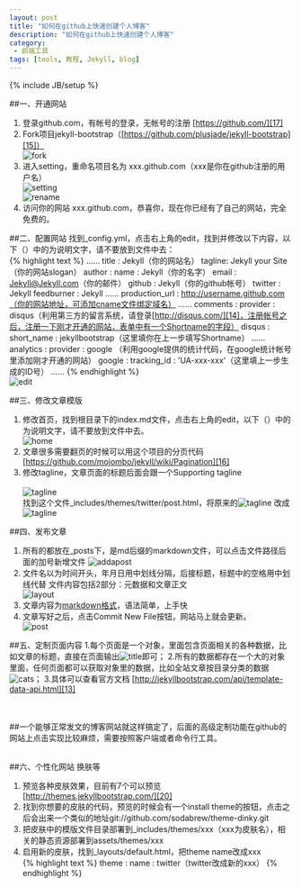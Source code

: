 ```yaml
---
layout: post
title: "如何在github上快速创建个人博客"
description: "如何在github上快速创建个人博客"
category:
 - 前端工具
tags: [tools, 教程, Jekyll, blog]
---
```

{% include JB/setup %}


##一、开通网站
1. 登录github.com，有帐号的登录，无帐号的注册 [https://github.com/][17]
2. Fork项目jekyll-bootstrap（[https://github.com/plusjade/jekyll-bootstrap][15]）<br>![fork][1]
3. 进入setting，重命名项目名为 xxx.github.com（xxx是你在github注册的用户名）<br>![setting][2]<br>![rename][3]
4. 访问你的网站 xxx.github.com，恭喜你，现在你已经有了自己的网站，完全免费的。

##二、配置网站
找到_config.yml，点击右上角的edit，找到并修改以下内容，以下（）中的为说明文字，请不要放到文件中去：<br>
{% highlight text %}
......
title : Jekyll（你的网站名）
tagline: Jekyll your Site（你的网站slogan）
author :
  name : Jekyll（你的名字）
  email : Jekyll@Jekyll.com（你的邮件）
  github : Jekyll（你的github帐号）
  twitter : Jekyll
  feedburner : Jekyll
......
production_url : http://username.github.com（你的网站地址，可添加cname文件绑定域名）
......
comments :
  provider : disqus（利用第三方的留言系统，请登录[http://disqus.com/][14]，注册帐号之后，注册一下刚才开通的网站，表单中有一个Shortname的字段）
  disqus :
    short_name : jekyllbootstrap（这里填你在上一步填写Shortname）
......
analytics :
  provider : google （利用google提供的统计代码，在google统计帐号里添加刚才开通的网站）
  google : 
      tracking_id : 'UA-xxx-xxx'（这里填上一步生成的ID号）
......
{% endhighlight %}<br>![edit][4]

##三、修改文章模版
1. 修改首页，找到根目录下的index.md文件，点击右上角的edit，以下（）中的为说明文字，请不要放到文件中去。<br>![home][9] 
2. 文章很多需要翻页的时候可以用这个项目的分页代码 [https://github.com/mojombo/jekyll/wiki/Pagination][16]
3. 修改tagline，文章页面的标题后面会跟一个Supporting tagline<br><br>![tagline][10] <br>
   找到这个文件_includes/themes/twitter/post.html，将原来的![tagline][18] 改成![tagline][19]

##四、发布文章
1. 所有的都放在_posts下，是md后缀的markdown文件，可以点击文件路径后面的加号新增文件  ![addapost][5]  
2. 文件名以为时间开头，年月日用中划线分隔，后接标题，标题中的空格用中划线代替  文件内容包括2部分：元数据和文章正文<br>![layout][8]
3. 文章内容为[markdown格式][6]，语法简单，上手快
4. 文章写好之后，点击Commit New File按钮，网站马上就会更新。<br>
![post][7]


##五、定制页面内容
1.每个页面是一个对象，里面包含页面相关的各种数据，比如文章的标题，直接在页面输出![title][11]即可；
2.所有的数据都存在一个大的对象里面，任何页面都可以获取对象里的数据，比如全站文章按目录分类的数据![cats][12]；
3.具体可以查看官方文档 [http://jekyllbootstrap.com/api/template-data-api.html][13]

<br><br>
##一个能够正常发文的博客网站就这样搞定了，后面的高级定制功能在github的网站上点击实现比较麻烦，需要按照客户端或者命令行工具。
<br><br>


##六、个性化网站 换肤等
1. 预览各种皮肤效果，目前有7个可以预览[http://themes.jekyllbootstrap.com/][20]
2. 找到你想要的皮肤的代码，预览的时候会有一个install theme的按钮，点击之后会出来一个类似的地址git://github.com/sodabrew/theme-dinky.git
3. 把皮肤中的模版文件目录部署到_includes/themes/xxx（xxx为皮肤名），相关的静态资源部署到assets/themes/xxx
4. 启用新的皮肤，找到_layouts/default.html，把theme name改成xxx
<br>{% highlight text %}
theme :
  name : twitter（twitter改成新的xxx）
{% endhighlight %}
<br><br>

[1]: http://fefly.github.com/content/20121221/fork.png
[2]: http://fefly.github.com/content/20121221/setting.png
[3]: http://fefly.github.com/content/20121221/rename.png
[4]: http://fefly.github.com/content/20121221/edit.png
[5]: http://fefly.github.com/content/20121221/addpost.png
[6]: http://wowubuntu.com/markdown/
[7]: http://fefly.github.com/content/20121221/post.png
[8]: http://fefly.github.com/content/20121221/layout.png
[9]: http://fefly.github.com/content/20121221/home.png
[10]: http://fefly.github.com/content/20121221/tagline.png
[11]: http://fefly.github.com/content/20121221/title.png
[12]: http://fefly.github.com/content/20121221/cats.png
[13]: http://jekyllbootstrap.com/api/template-data-api.html
[14]: http://disqus.com/
[15]: https://github.com/plusjade/jekyll-bootstrap
[16]: https://github.com/mojombo/jekyll/wiki/Pagination
[17]: https://github.com/
[18]: http://fefly.github.com/content/20121221/tagi.png
[19]: http://fefly.github.com/content/20121221/tagii.png
[20]: http://themes.jekyllbootstrap.com/
